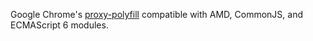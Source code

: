  Google Chrome's [proxy-polyfill](https://github.com/GoogleChrome/proxy-polyfill) compatible with AMD, CommonJS, and ECMAScript 6 modules.
